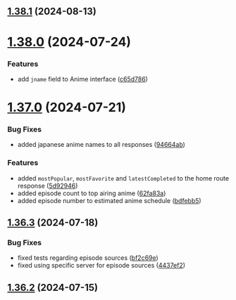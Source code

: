 ## [1.38.1](https://github.com/ghoshRitesh12/aniwatch-api/compare/v1.38.0...v1.38.1) (2024-08-13)



# [1.38.0](https://github.com/ghoshRitesh12/aniwatch-api/compare/v1.37.0...v1.38.0) (2024-07-24)


### Features

* add `jname` field to Anime interface ([c65d786](https://github.com/ghoshRitesh12/aniwatch-api/commit/c65d786673c4369b8d617a6972d01b7ad3a51954))



# [1.37.0](https://github.com/ghoshRitesh12/aniwatch-api/compare/v1.36.3...v1.37.0) (2024-07-21)


### Bug Fixes

* added japanese anime names to all responses ([94664ab](https://github.com/ghoshRitesh12/aniwatch-api/commit/94664abdfdf1be8820f96afe081182f59281f4cb))


### Features

* added `mostPopular`, `mostFavorite` and `latestCompleted` to the home route response ([5d92946](https://github.com/ghoshRitesh12/aniwatch-api/commit/5d929461ce918006b9c3977e5af5f76799e820b3))
* added episode count to top airing anime ([62fa83a](https://github.com/ghoshRitesh12/aniwatch-api/commit/62fa83a56d5e5ea4cc5e7b38b478208b0c5e6a72))
* added episode number to estimated anime schedule ([bdfebb5](https://github.com/ghoshRitesh12/aniwatch-api/commit/bdfebb5e320c15ae9de1a57a66b6a4602bcebf4d))



## [1.36.3](https://github.com/ghoshRitesh12/aniwatch-api/compare/v1.36.2...v1.36.3) (2024-07-18)


### Bug Fixes

* fixed tests regarding episode sources ([bf2c69e](https://github.com/ghoshRitesh12/aniwatch-api/commit/bf2c69e7abf161f611d8b5c85248d63548211e79))
* fixed using specific server for episode sources ([4437ef2](https://github.com/ghoshRitesh12/aniwatch-api/commit/4437ef24cc224e784701fbed2fa26e1ce90e04a5))



## [1.36.2](https://github.com/ghoshRitesh12/aniwatch-api/compare/v1.36.1...v1.36.2) (2024-07-15)



